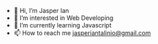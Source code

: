 - 👋 Hi, I’m Jasper Ian 
- 👀 I’m interested in Web Developing
- 🌱 I’m currently learning Javascript
- 📫 How to reach me jasperiantalinio@gmail.com

<!---
jasperian/jasperian is a ✨ special ✨ repository because its `README.md` (this file) appears on your GitHub profile.
You can click the Preview link to take a look at your changes.
--->
